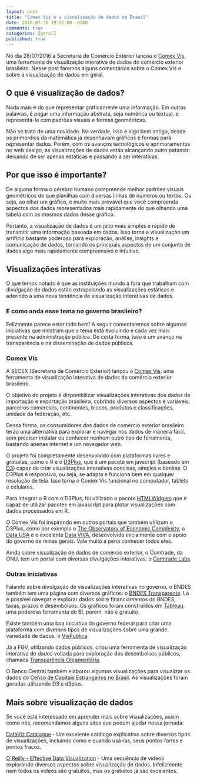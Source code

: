 ```yaml
---
layout: post
title: "Comex Vis e a visualização de dados no Brasil"
date: 2016-07-30 19:22:00 -0300
comments: true
categories: [geral]
published: true
---
```


No dia 28/07/2016 a Secretaria de Comércio Exterior lançou o [Comex Vis](http://www.mdic.gov.br/comercio-exterior/estatisticas-de-comercio-exterior/comex-vis), uma ferramenta de visualização interativa de dados do comércio exterior brasileiro. Nesse post faremos alguns comentários sobre o Comex Vis e sobre a visualização de dados em geral.

<!-- More -->

## O que é visualização de dados?

Nada mais é do que representar graficamente uma informação. Em outras palavras, é pegar uma informação abstrata, seja numérica ou textual, e representá-la com padrões visuais e formas geométricas.

Não se trata de uma novidade. Na verdade, isso é algo bem antigo, desde os primórdios da matemática já desenhavam gráficos e formas para representar dados. Porém, com os avanços tecnológicos e aprimoramentos no web design, as visualizações de dados estão alcançando outro patamar: deixando de ser apenas estáticas e passando a ser interativas.

## Por que isso é importante?

De alguma forma o cérebro humano compreende melhor padrões visuais geométricos do que planilhas com diversas linhas de números ou textos. Ou seja, ao olhar um gráfico, é muito mais provável que você compreenda aspectos dos dados representados mais rapidamente do que olhando uma tabela com os mesmos dados desse gráfico.

Portanto, a visualização de dados é um jeito mais simples e rápido de transmitir uma informação baseada em dados. Isso torna a visualização um artifício bastante poderoso para exploração, análise, insights e comunicação de dados, tornando os principais aspectos de um conjunto de dados algo mais rapidamente compreensivo e intuitivo.

## Visualizações interativas

O que temos notado é que as instituições mundo a fora que trabalham com divulgação de dados estão extrapolando as visualizações estáticas e aderindo a uma nova tendência de visualização interativas de dados. 

### E como anda esse tema no governo brasileiro? 

Felizmente parece estar indo bem! A seguir comentaremos sobre algumas iniciativas que mostram que o tema está evoluindo e cada vez mais presente na administração pública. De certa forma, isso é um avanço na transparência e na disseminação de dados públicos.

### Comex Vis

A SECEX (Secretaria de Comércio Exterior) lançou o [Comex Vis](http://www.mdic.gov.br/comercio-exterior/estatisticas-de-comercio-exterior/comex-vis): uma ferramenta de visualização interativa de dados do comércio exterior brasileiro. 

O objetivo do projeto é disponibilizar visualizações interativas dos dados de importação e exportação brasileira, cobrindo diversos aspectos e variáveis: parceiros comerciais, continentes, blocos, produtos e classificações, unidade da federação, etc.

Dessa forma, os consumidores dos dados de comércio exterior brasileiro terão uma alternativa para explorar e navegar nos dados de maneira fácil, sem precisar instalar ou conhecer nenhum outro tipo de ferramenta, bastando apenas internet e um navegador web.

O projeto foi completamente desenvolvido com plataformas livres e gratuitas, como o R e o [D3Plus](http://d3plus.org/), que é um pacote em javscript (baseado em [D3](https://d3js.org/)) capaz de criar visualizações interativas concisas, simples e bonitas. O D3Plus é responsivo, ou seja, se adapta e funciona bem em qualquer resolução de tela. Isso torna o Comex Vis funcional no computador, tablets e celulares.

Para integrar o R com o D3Plus, foi utilizado o pacote [HTMLWidgets](http://www.htmlwidgets.org/) que é capaz de utilizar pacotes em javascript para plotar visualizações com dados processados em R.

O Comex Vis foi inspirando em outros portais que também utilizam o D3Plus, como por exemplo o [The Observatory of Economic Complexity](http://atlas.media.mit.edu/en/), o [Data USA](http://datausa.io/) e o excelente [Data VIVA](http://www.dataviva.info/pt/), desenvolvido inicialmente com o apoio do governo de minas gerais. Vale muito a pena conhecer todos eles.

Ainda sobre visualização de dados de comércio exterior, o Comtrade, da ONU, tem um portal com diversas divulgações interativas: o [Comtrade Labs](http://comtrade.un.org/labs/)

### Outras iniciativas

Falando sobre divulgação de visualizações interativas no governo, o BNDES também tem uma página com diversos gráficos: o [BNDES Transparente](http://www.bndes.gov.br/SiteBNDES/bndes/bndes_pt/Institucional/BNDES_Transparente/). Lá é possível navegar e explorar dados sobre financiamentos do BNDES, taxas, prazos e desembolsos. Os gráficos foram construídos em [Tableau](http://www.tableau.com/pt-br), uma poderosa ferramenta de BI, porém, não é gratuito.

Existe também uma boa iniciativa do governo federal para criar uma plataforma com diversos tipos de visualizações sobre uma grande variedade de dados, o [VisPublica](http://vispublica.gov.br/vispublica/publico/catalogo.jsp). 

Já a FGV, utilizando dados públicos, criou uma ferramenta de visualização interativa de dados voltada para exploração dos desembolsos públicos, chamada [Transparência Orçamentária](http://dapp.fgv.br/transparencia-orcamentaria/).

O Banco Central também elaborou algumas visualizações para visualizar os dados do [Censo de Capitais Estrangeiros no Brasil](http://www.bcb.gov.br/Rex/CensoCE/port/resultados_censos.asp?idpai=CAMBIO). As visualizações foram geradas utilizando D3 e d3plus.

## Mais sobre visualização de dados

Se você está interessado em aprender mais sobre visualizações, assim como nós, recomendamos alguns sites que podem ajudar nessa jornada:

[DataViz Catalogue](http://www.datavizcatalogue.com/) - Um excelente catálogo explicativo sobre diversos tipos de visualizações, incluindo como e quando usá-las, seus pontos fortes e pontos fracos.

[O`Reilly - Effective Data Visualization](https://player.oreilly.com/videos/9781491917015) - Uma sequência de videos explorando diversos aspectos sobre visualização de dados. Infelizmente nem todos os videos são gratuitos, mas os gratuitos já são excelentes.
